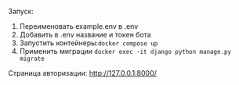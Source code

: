 Запуск:
1. Переименовать example.env в .env
2. Добавить в .env название и токен бота
3. Запустить контейнеры:```docker compose up```
4. Применить миграции ```docker exec -it django python manage.py migrate```

Страница авторизации: http://127.0.0.1:8000/
